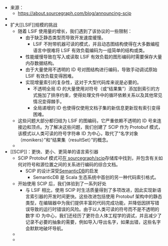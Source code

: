 - 来源：
	- https://about.sourcegraph.com/blog/announcing-scip
-
- 扩大[[LSIF]]规模的挑战
	- 随着 LSIF 使用量的增长，我们遇到了该协议的一些限制：
		- 由于缺乏静态类型而导致开发速度缓慢。
			- LSIF 不附带机器可读的模式，并且动态图结构使得在大多数编程语言中很难将 LSIF 有效负载编码为一组简单的结构或类。
		- 性能缓慢导致在写入或读取 LSIF 有效负载的图形编码时需要保存大量内存数据结构。
		- 由于大量使用不透明的 ID 号对图结构进行编码，导致手动调试原始 LSIF 有效负载变得困难。
		- 实现增量索引的复杂性，这对于大型代码库来说是必要的。
			- 不透明全局 ID 的大量使用对符号（或“结果集”）添加到索引的方式施加了排序约束，使得处理文件中的循环依赖关系以及其他常见情况变得棘手。
			- 全局递增的 ID 也使得仅使用文档子集的新信息更新现有索引变得困难。
	- 这些问题大部分都归结为 LSIF 的图编码，它严重依赖不透明的 ID 号来连接边和顶点。为了解决这些问题，我们创建了 SCIP 作为 Protobuf 模式，该模式以人类可读的符号字符串 ID 为中心，取代了“名字对象（monikers）”和“结果集（resultSet）”的概念。
	-
- [[SCIP]]：更快、更小、更简单的语言索引器
	- SCIP Protobuf 模式可[在 sourcegraph/scip](https://sourcegraph.com/github.com/sourcegraph/scip/-/blob/scip.proto)存储库中找到，并包含有关如何对符号和源位置之间的关系进行编码的综合文档。
		- SCIP 的设计深受[SemanticDB](https://scalameta.org/docs/semanticdb/specification.html)的启发
			- SemanticDB 是 Scala 生态系统中首创的另一种代码索引格式。
	- 开始使用 SCIP 后，我们体验到了一系列好处
		- 与 LSIF 相比，使用 SCIP 时生活质量得到了多项改进，因此实现新语言索引器的开发时间更快。这些改进包括使用 Protobuf 架构中的静态类型，在编辑器中为我们提供丰富的代码完成功能，并降低因拼写错误导致的运行时错误的风险。由于以人类可读的符号而不是不透明的数字 ID 为中心，我们还经历了更符合人体工程学的调试，并且减少了记录不必要的抽象的需要，例如导入/导出名字，如果出错，这些名字会默默地破坏导航。
	-
	-